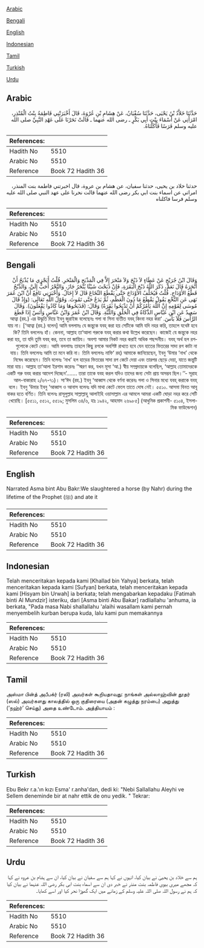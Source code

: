 [Arabic](#arabic)

[Bengali](#bengali)

[English](#english)

[Indonesian](#indonesian)

[Tamil](#tamil)

[Turkish](#turkish)

[Urdu](#urdu)

## Arabic


<div dir="rtl" lang="ar" style={{fontSize:'larger',backgroundColor:'#f8f9fa',padding:20}}>
حَدَّثَنَا خَلاَّدُ بْنُ يَحْيَى، حَدَّثَنَا سُفْيَانُ، عَنْ هِشَامِ بْنِ عُرْوَةَ، قَالَ أَخْبَرَتْنِي فَاطِمَةُ بِنْتُ الْمُنْذِرِ، امْرَأَتِي عَنْ أَسْمَاءَ بِنْتِ أَبِي بَكْرٍ ـ رضى الله عنهما ـ قَالَتْ نَحَرْنَا عَلَى عَهْدِ النَّبِيِّ صلى الله عليه وسلم فَرَسًا فَأَكَلْنَاهُ‏.‏
</div>
<div style={{backgroundColor:'#f8f9fa',padding:20, marginBottom: 10}}><table> <thead> <tr> <th>References:</th> <th></th> </tr> </thead> <tbody><tr><td>Hadith No</td><td>5510</td></tr><tr><td>Arabic No</td><td>5510</td></tr><tr><td>Reference</td><td>Book 72 Hadith 36</td></tr></tbody></table></div>


<div dir="rtl" lang="ar" style={{fontSize:'larger',backgroundColor:'#f8f9fa',padding:20}}>
حدثنا خلاد بن يحيى، حدثنا سفيان، عن هشام بن عروة، قال اخبرتني فاطمة بنت المنذر، امراتي عن اسماء بنت ابي بكر رضى الله عنهما قالت نحرنا على عهد النبي صلى الله عليه وسلم فرسا فاكلناه
</div>
<div style={{backgroundColor:'#f8f9fa',padding:20, marginBottom: 10}}><table> <thead> <tr> <th>References:</th> <th></th> </tr> </thead> <tbody><tr><td>Hadith No</td><td>5510</td></tr><tr><td>Arabic No</td><td>5510</td></tr><tr><td>Reference</td><td>Book 72 Hadith 36</td></tr></tbody></table></div>

## Bengali


<div dir="rtl" lang="bn" style={{fontSize:'larger',backgroundColor:'#f8f9fa',padding:20}}>
وَقَالَ ابْنُ جُرَيْجٍ عَنْ عَطَاءٍ لاَ ذَبْحَ وَلاَ مَنْحَرَ إِلاَّ فِي الْمَذْبَحِ وَالْمَنْحَرِ. قُلْتُ أَيَجْزِي مَا يُذْبَحُ أَنْ أَنْحَرَهُ قَالَ نَعَمْ، ذَكَرَ اللَّهُ ذَبْحَ الْبَقَرَةِ، فَإِنْ ذَبَحْتَ شَيْئًا يُنْحَرُ جَازَ، وَالنَّحْرُ أَحَبُّ إِلَيَّ، وَالذَّبْحُ قَطْعُ الأَوْدَاجِ. قُلْتُ فَيُخَلِّفُ الأَوْدَاجَ حَتَّى يَقْطَعَ النِّخَاعَ قَالَ لاَ إِخَالُ. وَأَخْبَرَنِي نَافِعٌ أَنَّ ابْنَ عُمَرَ نَهَى عَنِ النَّخْعِ يَقُولُ يَقْطَعُ مَا دُونَ الْعَظْمِ، ثُمَّ يَدَعُ حَتَّى تَمُوتَ. وَقَوْلُ اللَّهِ تَعَالَى: (وَإِذْ قَالَ مُوسَى لِقَوْمِهِ إِنَّ اللَّهَ يَأْمُرُكُمْ أَنْ تَذْبَحُوا بَقَرَةً) وَقَالَ: (فَذَبَحُوهَا وَمَا كَادُوا يَفْعَلُونَ). وَقَالَ سَعِيدٌ عَنِ ابْنِ عَبَّاسٍ الذَّكَاةُ فِي الْحَلْقِ وَاللَّبَّةِ. وَقَالَ ابْنُ عُمَرَ وَابْنُ عَبَّاسٍ وَأَنَسٌ إِذَا قَطَعَ الرَّأْسَ فَلاَ بَأْسَ. ‘আত্বা (রহ.) এর উদ্ধৃতি দিয়ে ইবনু জুরাইজ বলেছেনঃ গলা বা সিনা ব্যতীত যবহ্ কিংবা নহর করা যায় না। [‘আত্বা (রহ.) বলেন] আমি বললামঃ যে জন্তুকে যবহ্ করা হয় সেটিকে আমি যদি নহর করি, তাহলে যথেষ্ট হবে কি? তিনি বললেনঃ হাঁ। কেননা, আল্লাহ তা‘আলা গরুকে যবহ্ করার কথা উল্লেখ করেছেন। কাজেই যে জন্তুকে নহর করা হয়, তা যদি তুমি যবহ্ কর, তবে তা জায়িয। অবশ্য আমার নিকট নহর করাই অধিক পছন্দনীয়। যবহ্ অর্থ হল রগগুলোকে কেটে দেয়া। আমি বললামঃ তাহলে কিছু রগকে অবশিষ্ট রাখতে হবে যেন হাতের ভিতরের সাদা রগ কাটা না যায়। তিনি বললেনঃ আমি তা মনে করি না। তিনি বললেনঃ নাফি‘ রহ) আমাকে জানিয়েছেন, ইবনু ‘উমার ‘নাখ’ থেকে নিষেধ করেছেন। তিনি বলেনঃ ‘নাখ’ হল হাড়ের ভিতরের সাদা রগ কেটে দেয়া এবং তারপর ছেড়ে দেয়া, যাতে জন্তুটি মারা যায়। আল্লাহ তা‘আলা ইরশাদ করেনঃ ‘‘স্মরণ কর, যখন মূসা ‘আ.) স্বীয় সম্প্রদায়কে বলেছিল, ‘আল্লাহ তোমাদেরকে একটি গরু যবহ করার আদেশ দিচ্ছেন’....... তারা তাকে যবহ করল যদিও তাদের জন্য সেটা প্রায় অসম্ভব ছিল।’’- সূরাহ আল-বাকারাহ ২/৬৭-৭১)। সা‘ঈদ (রহ.) ইবনু ‘আব্বাস থেকে বর্ণনা করেনঃ গলা ও সিনার মধ্যে যবহ্ করাকে যবহ্ বলে। ইবনু ‘উমার ইবনু ‘আব্বাস ও আনাস বলেনঃ যদি মাথা কেটে ফেলে তাতে দোষ নেই। ৫৫১০. আসমা বিনত আবূ বাকর হতে বর্ণিত। তিনি বলেনঃ রাসূলুল্লাহ সাল্লাল্লাহু আলাইহি ওয়াসাল্লাম এর আমলে আমরা একটি ঘোড়া নহর করে সেটি খেয়েছি। [৫৫১১, ৫৫১২, ৫৫১৯; মুসলিম ৩৪/৬, হাঃ ১৯৪২, আহমাদ ২৬৯৮৫] (আধুনিক প্রকাশনী- ৫১০৪, ইসলামিক ফাউন্ডেশন)
</div>
<div style={{backgroundColor:'#f8f9fa',padding:20, marginBottom: 10}}><table> <thead> <tr> <th>References:</th> <th></th> </tr> </thead> <tbody><tr><td>Hadith No</td><td>5510</td></tr><tr><td>Arabic No</td><td>5510</td></tr><tr><td>Reference</td><td>Book 72 Hadith 36</td></tr></tbody></table></div>

## English


<div dir="ltr" lang="en" style={{fontSize:'larger',backgroundColor:'#f8f9fa',padding:20}}>
Narrated Asma bint Abu Bakr:We slaughtered a horse (by Nahr) during the lifetime of the Prophet (ﷺ) and ate it
</div>
<div style={{backgroundColor:'#f8f9fa',padding:20, marginBottom: 10}}><table> <thead> <tr> <th>References:</th> <th></th> </tr> </thead> <tbody><tr><td>Hadith No</td><td>5510</td></tr><tr><td>Arabic No</td><td>5510</td></tr><tr><td>Reference</td><td>Book 72 Hadith 36</td></tr></tbody></table></div>

## Indonesian


<div dir="ltr" lang="id" style={{fontSize:'larger',backgroundColor:'#f8f9fa',padding:20}}>
Telah menceritakan kepada kami [Khallad bin Yahya] berkata, telah menceritakan kepada kami [Sufyan] berkata, telah menceritakan kepada kami [Hisyam bin Urwah] ia berkata; telah mengabarkan kepadaku [Fatimah binti Al Mundzir] isteriku, dari [Asma binti Abu Bakar] radliallahu 'anhuma, ia berkata, "Pada masa Nabi shallallahu 'alaihi wasallam kami pernah menyembelih kurban berupa kuda, lalu kami pun memakannya
</div>
<div style={{backgroundColor:'#f8f9fa',padding:20, marginBottom: 10}}><table> <thead> <tr> <th>References:</th> <th></th> </tr> </thead> <tbody><tr><td>Hadith No</td><td>5510</td></tr><tr><td>Arabic No</td><td>5510</td></tr><tr><td>Reference</td><td>Book 72 Hadith 36</td></tr></tbody></table></div>

## Tamil


<div dir="ltr" lang="ta" style={{fontSize:'larger',backgroundColor:'#f8f9fa',padding:20}}>
அஸ்மா பின்த் அபீபக்ர் (ரலி) அவர்கள் கூறியதாவது: நாங்கள் அல்லாஹ்வின் தூதர் (ஸல்) அவர்களது காலத்தில் ஒரு குதிரையை (அதன் கழுத்து நரம்பை) அறுத்து (‘நஹ்ர்’ செய்து) அதை உண்டோம். அத்தியாயம் :
</div>
<div style={{backgroundColor:'#f8f9fa',padding:20, marginBottom: 10}}><table> <thead> <tr> <th>References:</th> <th></th> </tr> </thead> <tbody><tr><td>Hadith No</td><td>5510</td></tr><tr><td>Arabic No</td><td>5510</td></tr><tr><td>Reference</td><td>Book 72 Hadith 36</td></tr></tbody></table></div>

## Turkish


<div dir="ltr" lang="tr" style={{fontSize:'larger',backgroundColor:'#f8f9fa',padding:20}}>
Ebu Bekr r.a.'ın kızı Esma' r.anha'dan, dedi ki: "Nebi Sallallahu Aleyhi ve Sellem deneminde bir at nahr ettik de onu yedik. " Tekrar:
</div>
<div style={{backgroundColor:'#f8f9fa',padding:20, marginBottom: 10}}><table> <thead> <tr> <th>References:</th> <th></th> </tr> </thead> <tbody><tr><td>Hadith No</td><td>5510</td></tr><tr><td>Arabic No</td><td>5510</td></tr><tr><td>Reference</td><td>Book 72 Hadith 36</td></tr></tbody></table></div>

## Urdu


<div dir="rtl" lang="ur" style={{fontSize:'larger',backgroundColor:'#f8f9fa',padding:20}}>
ہم سے خلاد بن یحییٰ نے بیان کیا، انہوں نے کہا ہم سے سفیان نے بیان کیا، ان سے ہشام بن عروہ نے کہا کہ مجھے میری بیوی فاطمہ بنت منذر نے خبر دی ان سے اسماء بنت ابی بکر رضی اللہ عنہما نے بیان کیا کہ ہم نے رسول اللہ صلی اللہ علیہ وسلم کے زمانے میں ایک گھوڑا نحر کیا اور اسے کھایا۔
</div>
<div style={{backgroundColor:'#f8f9fa',padding:20, marginBottom: 10}}><table> <thead> <tr> <th>References:</th> <th></th> </tr> </thead> <tbody><tr><td>Hadith No</td><td>5510</td></tr><tr><td>Arabic No</td><td>5510</td></tr><tr><td>Reference</td><td>Book 72 Hadith 36</td></tr></tbody></table></div>